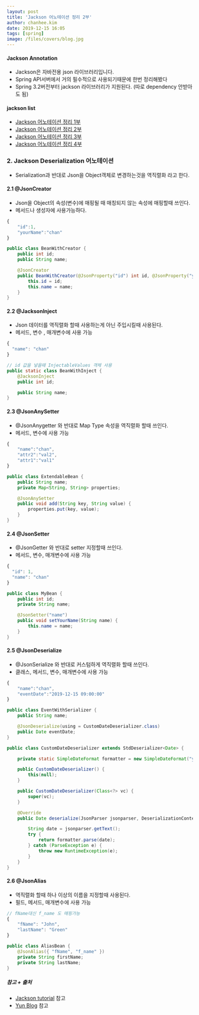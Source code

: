 ```yaml
---
layout: post
title: 'Jackson 어노테이션 정리 2부'
author: chanhee.kim
date: 2019-12-15 16:05
tags: [spring]
image: /files/covers/blog.jpg
---
```


#### Jackson Annotation
 - Jackson은 자바전용 json 라이브러리입니다.
 - Spring API서버에서 거의 필수적으로 사용되기때문에 한번 정리해봤다
 - Spring 3.2버전부터 jackson 라이브러리가 지원된다. (따로 dependency 안받아도 됨)

#### jackson list
  -  [Jackson 어노테이션 정리 1부](https://beam307.github.io/2019/12/14/jackson1/)
  -  [Jackson 어노테이션 정리 2부](https://beam307.github.io/2019/12/15/jackson2/)
  -  [Jackson 어노테이션 정리 3부](https://beam307.github.io/2019/12/15/jackson3/)
  -  [Jackson 어노테이션 정리 4부](https://beam307.github.io/2019/12/15/jackson4/)

### 2. Jackson Deserialization 어노테이션
- Serialization과 반대로 Json을 Object객체로 변경하는것을 역직렬화 라고 한다.

#### 2.1 @JsonCreator
- Json을 Object의 속성(변수)에 매핑될 때 매칭되지 않는 속성에 매핑할때 쓰인다.
- 메서드나 생성자에 사용가능하다.

```javascript
{
    "id":1,
    "yourName":"chan"
}
```
```java
public class BeanWithCreator {
    public int id;
    public String name;

    @JsonCreator
    public BeanWithCreator(@JsonProperty("id") int id, @JsonProperty("yourName") String name) {
        this.id = id;
        this.name = name;
    }
}
```

#### 2.2 @JacksonInject
- Json 데이터를 역직렬화 할때 사용하는게 아닌 주입시킬때 사용된다.
- 메서드, 변수 , 매개변수에 사용 가능

```javascript
{
  "name": "chan"
}
```
```java
// id 값을 넣을때 InjectableValues 객체 사용
public static class BeanWithInject {
    @JacksonInject
    public int id;

    public String name;
}
```

#### 2.3 @JsonAnySetter
- @JsonAnygetter 와 반대로 Map Type 속성을 역직렬화 할때 쓰인다.
- 메서드, 변수에 사용 가능

```javascript
{
    "name":"chan",
    "attr2":"val2",
    "attr1":"val1"
}
```
```java
public class ExtendableBean {
    public String name;
    private Map<String, String> properties;

    @JsonAnySetter
    public void add(String key, String value) {
        properties.put(key, value);
    }
}
```

#### 2.4 @JsonSetter
- @JsonGetter 와 반대로 setter 지정할때 쓰인다.
- 메서드, 변수, 매개변수에 사용 가능

```javascript
{
  "id": 1,
  "name": "chan"
}
```
```java
public class MyBean {
    public int id;
    private String name;

    @JsonSetter("name")
    public void setYourName(String name) {
        this.name = name;
    }
}
```

#### 2.5 @JsonDeserialize
- @JsonSerialize 와 반대로 커스텀하게 역직렬화 할때 쓰인다.
- 클래스, 메서드, 변수, 매개변수에 사용 가능

```javascript
{
    "name":"chan",
    "eventDate":"2019-12-15 09:00:00"
}
```
```java
public class EventWithSerializer {
    public String name;

    @JsonDeserialize(using = CustomDateDeserializer.class)
    public Date eventDate;
}

public class CustomDateDeserializer extends StdDeserializer<Date> {

    private static SimpleDateFormat formatter = new SimpleDateFormat("yyyy-MM-dd HH:mm:ss");

    public CustomDateDeserializer() {
        this(null);
    }

    public CustomDateDeserializer(Class<?> vc) {
        super(vc);
    }

    @Override
    public Date deserialize(JsonParser jsonparser, DeserializationContext context) throws IOException {

        String date = jsonparser.getText();
        try {
            return formatter.parse(date);
        } catch (ParseException e) {
            throw new RuntimeException(e);
        }
    }
}
```

#### 2.6 @JsonAlias
- 역직렬화 할때 하나 이상의 이름을 지정할때 사용된다.
- 필드, 메서드, 매개변수에 사용 가능

```javascript
// fName대신 f_name 도 매핑가능
{
    "fName": "John",
    "lastName": "Green"
}
```
```java
public class AliasBean {
    @JsonAlias({ "fName", "f_name" })
    private String firstName;   
    private String lastName;
}
```



##### 참고 + 출처
 - [Jackson tutorial](https://www.baeldung.com/jackson-annotations) 참고
 - [Yun Blog](https://github.com/cheese10yun/blog-sample/tree/master/jackson) 참고
